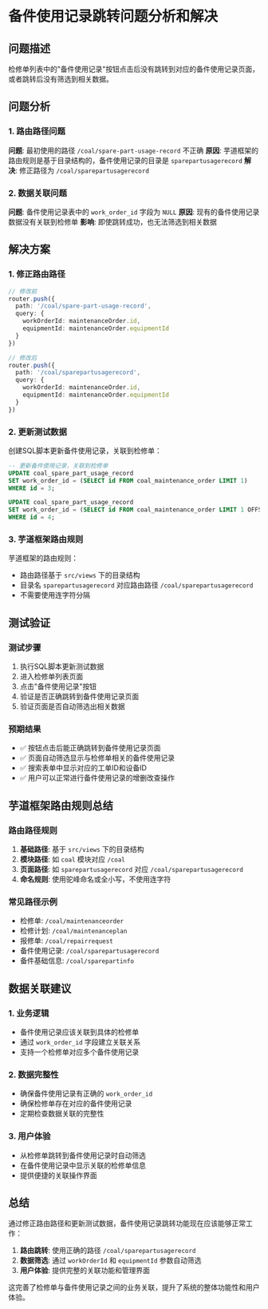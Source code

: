 # 备件使用记录跳转问题分析和解决

## 问题描述
检修单列表中的"备件使用记录"按钮点击后没有跳转到对应的备件使用记录页面，或者跳转后没有筛选到相关数据。

## 问题分析

### 1. 路由路径问题
**问题**: 最初使用的路径 `/coal/spare-part-usage-record` 不正确
**原因**: 芋道框架的路由规则是基于目录结构的，备件使用记录的目录是 `sparepartusagerecord`
**解决**: 修正路径为 `/coal/sparepartusagerecord`

### 2. 数据关联问题
**问题**: 备件使用记录表中的 `work_order_id` 字段为 `NULL`
**原因**: 现有的备件使用记录数据没有关联到检修单
**影响**: 即使跳转成功，也无法筛选到相关数据

## 解决方案

### 1. 修正路由路径
```typescript
// 修改前
router.push({
  path: '/coal/spare-part-usage-record',
  query: {
    workOrderId: maintenanceOrder.id,
    equipmentId: maintenanceOrder.equipmentId
  }
})

// 修改后
router.push({
  path: '/coal/sparepartusagerecord',
  query: {
    workOrderId: maintenanceOrder.id,
    equipmentId: maintenanceOrder.equipmentId
  }
})
```

### 2. 更新测试数据
创建SQL脚本更新备件使用记录，关联到检修单：
```sql
-- 更新备件使用记录，关联到检修单
UPDATE coal_spare_part_usage_record 
SET work_order_id = (SELECT id FROM coal_maintenance_order LIMIT 1)
WHERE id = 3;

UPDATE coal_spare_part_usage_record 
SET work_order_id = (SELECT id FROM coal_maintenance_order LIMIT 1 OFFSET 1)
WHERE id = 4;
```

### 3. 芋道框架路由规则
芋道框架的路由规则：
- 路由路径基于 `src/views` 下的目录结构
- 目录名 `sparepartusagerecord` 对应路由路径 `/coal/sparepartusagerecord`
- 不需要使用连字符分隔

## 测试验证

### 测试步骤
1. 执行SQL脚本更新测试数据
2. 进入检修单列表页面
3. 点击"备件使用记录"按钮
4. 验证是否正确跳转到备件使用记录页面
5. 验证页面是否自动筛选出相关数据

### 预期结果
- ✅ 按钮点击后能正确跳转到备件使用记录页面
- ✅ 页面自动筛选显示与检修单相关的备件使用记录
- ✅ 搜索表单中显示对应的工单ID和设备ID
- ✅ 用户可以正常进行备件使用记录的增删改查操作

## 芋道框架路由规则总结

### 路由路径规则
1. **基础路径**: 基于 `src/views` 下的目录结构
2. **模块路径**: 如 `coal` 模块对应 `/coal`
3. **页面路径**: 如 `sparepartusagerecord` 对应 `/coal/sparepartusagerecord`
4. **命名规则**: 使用驼峰命名或全小写，不使用连字符

### 常见路径示例
- 检修单: `/coal/maintenanceorder`
- 检修计划: `/coal/maintenanceplan`
- 报修单: `/coal/repairrequest`
- 备件使用记录: `/coal/sparepartusagerecord`
- 备件基础信息: `/coal/sparepartinfo`

## 数据关联建议

### 1. 业务逻辑
- 备件使用记录应该关联到具体的检修单
- 通过 `work_order_id` 字段建立关联关系
- 支持一个检修单对应多个备件使用记录

### 2. 数据完整性
- 确保备件使用记录有正确的 `work_order_id`
- 确保检修单存在对应的备件使用记录
- 定期检查数据关联的完整性

### 3. 用户体验
- 从检修单跳转到备件使用记录时自动筛选
- 在备件使用记录中显示关联的检修单信息
- 提供便捷的关联操作界面

## 总结

通过修正路由路径和更新测试数据，备件使用记录跳转功能现在应该能够正常工作：

1. **路由跳转**: 使用正确的路径 `/coal/sparepartusagerecord`
2. **数据筛选**: 通过 `workOrderId` 和 `equipmentId` 参数自动筛选
3. **用户体验**: 提供完整的关联功能和管理界面

这完善了检修单与备件使用记录之间的业务关联，提升了系统的整体功能性和用户体验。
